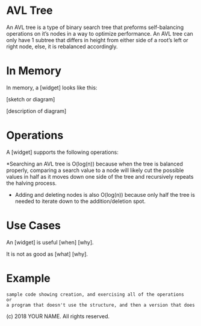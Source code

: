 # AVL Tree

An AVL tree is a type of binary search tree that preforms self-balancing operations on it’s nodes in a way to optimize performance. An AVL tree can only have 1 subtree that differs in height from either side of a root’s left or right node, else, it is rebalanced accordingly.  

# In Memory

In memory, a \[widget\] looks like this:

\[sketch or diagram\]

\[description of diagram\]

# Operations

A \[widget\] supports the following operations:

*Searching an AVL tree is O(log(n)) because when the tree is balanced properly, comparing a search value to a node will likely cut the possible values in half as it moves down one side of the tree and recursively repeats the halving process.  
* Adding and deleting nodes is also O(log(n)) because only half the tree is needed to iterate down to the addition/deletion spot. 

# Use Cases

An \[widget\] is useful \[when\] \[why\].

It is not as good as \[what] \[why\].

# Example

```
sample code showing creation, and exercising all of the operations
or
a program that doesn't use the structure, and then a version that does
```

(c) 2018 YOUR NAME. All rights reserved.
